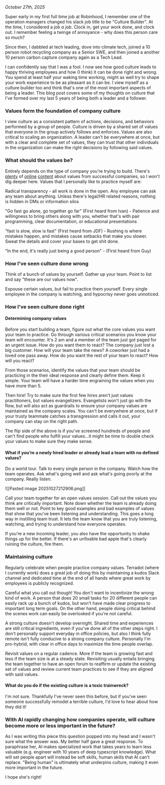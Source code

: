 _October 27th, 2025_

Super early in my first full time job at Robinhood, I remember one of the operation managers changed his slack job title to be "Culture Builder". At the time, I considered a job *a job*. Clock in, get your work done, and clock out. I remember feeling a twinge of annoyance - why does this person care so much?

Since then, I dabbled at tech leading, dove into climate tech, joined a 10 person robot recycling company as a Senior SWE, and then joined a another 10 person carbon capture company again as a Tech Lead.

I can confidently say that I was a fool. I now see how good culture leads to happy thriving employees and how (I think) it can be done right and wrong. You spend at least half your waking time working, might as well try to shape your work experience to be as pleasant as it can be. I view myself as a culture builder too and think that's one of the most important aspects of being a leader. This blog post covers some of my thoughts on culture that I've formed over my last 5 years of being both a leader and a follower.
### Values form the foundation of company culture

I view culture as a consistent pattern of actions, decisions, and behaviors performed by a group of people. Culture is driven by a shared set of values that everyone in the group actively follows and enforces.
Values are also critical to scaling an organization. A leader can't be everywhere at once, but with a clear and complete set of values, they can trust that other individuals in the organization can make the right decisions by following said values.
### What should the values be?

Entirely depends on the type of company you're trying to build. There's [plenty](https://www.ibm.com/history/business-beliefs) of [online](https://www.facebook.com/media/set/?set=a.1655178611435493.1073741828.1633466236940064) [content](https://www.bayer.com/en/us/mission-and-values) about values from successful companies, so I won't dig deeper here. Values that I personally like to practice myself are: 

Radical transparency - all work is done in the open. Any employee can ask any team about anything. Unless there's legal/HR related reasons, nothing is hidden in DMs or information silos

"Go fast go alone, go together go far" (First heard from Ivan) - Patience and willingness to bring others along with you, whether that's with pair programming, clear documentation, or educational presentations

"fast is slow, slow is fast" (First heard from JDF) - Rushing is where mistakes happen, and mistakes cause setbacks that make you slower. Sweat the details and cover your bases to get shit done.

"In the end, it's really just being a good person" - (First heard from Guy)

### How I've seen culture done wrong

Think of a bunch of values by yourself. Gather up your team. Point to list and say "these are our values now".

Espouse certain values, but fail to practice them yourself. Every single employee in the company is watching, and hypocrisy never goes unnoticed.

### How I've seen culture done right

#### Determining company values

Before you start building a team, figure out what the core values you want your team to practice. Go through various critical scenarios you know your team will encounter. It's 2 am and a member of the team just got paged for an urgent issue. How do you want them to react? The company just lost a big customer. How will your team take the news? A coworker just had a loved one pass away. How do you want the rest of your team to react? How will you react?

From those scenarios, identify the values that your team should be practicing in the their ideal response and clearly define them. Keep it simple. Your team will have a harder time engraining the values when you have more than 5.

Then hire! Try to make sure the first few hires aren't just values practitioners, but values evangelizers. Evangelists won't just go with the flow, but will also act as guardrails to ensure your company values are maintained as the company scales. You can't be everywhere at once, but if your trusty teammate catches a transgression and calls it out, your company can stay on the right path.

The flip side of the above is if you've screened hundreds of people and can't find people who fulfill your values...it might be time to double check your values to make sure they make sense.
#### What if you’re a newly hired leader or already lead a team with no defined values? 

Do a world tour. Talk to every single person in the company. Watch how the team operates. Ask what's going well and ask what's going poorly at the company. Really listen. 

![[Pasted image 20251027212906.png]]

Call your team together for an open values session. Call out the values you think are critically important. Note down whether the team is already doing them well or not. Point to key good examples and bad examples of values that show that you've been listening and understanding. This goes a long way in instilling team trust. It lets the team know that you are truly listening, watching, and trying to understand how everyone operates. 

If you’re a new incoming leader, you also have the opportunity to shake things up for the better. If there's an unfixable bad apple that's clearly ruining the culture, fire them. 

### Maintaining culture

Regularly celebrate when people practice company values. Terradot (where I currently work) does a great job of doing this by maintaining a kudos Slack channel and dedicated time at the end of all hands where great work by employees is publicly recognized.

Careful what you call out though! You don't want to incentivize the wrong kind of work. A person that does 20 small tasks for 20 different people can easily rack up a bunch of kudos, but won't have made clear progress to important long term goals. On the other hand, people doing critical behind the scenes work can easily be overlooked if you're not careful.

A strong culture doesn't develop overnight. Shared time and experiences are still critical ingredients, even if you've done all of the other steps right. I don't personally support everyday in office policies, but also I think fully remote isn't fully conducive to a strong company culture. Personally I'm pro-hybrid, with clear in office days to maximize the time people overlap.

Revisit values on a regular cadence. More if the team is growing fast and less if the team size is at a steady state. Revisiting usually entails bringing the team together to have an open forum to reaffirm or update the existing set of values and review current team practices to see if they are aligned with said values.
#### What do you do if the existing culture is a toxic trainwreck?

I'm not sure. Thankfully I've never seen this before, but if you've seen someone successfully remodel a terrible culture, I'd love to hear about how they did it!
### With AI rapidly changing how companies operate, will culture become more or less important in the future?

As I was writing this piece this question popped into my head and I wasn't sure what the answer was. My better half gave a great response. To paraphrase her, AI makes specialized work that takes years to learn less valuable (e.g. engineer with 10 years of deep typescript knowledge). What will set people apart will instead be soft skills, human skills that AI can't replace. "Being human" is ultimately what underpins culture, making it even more important in the future.

I hope she's right!